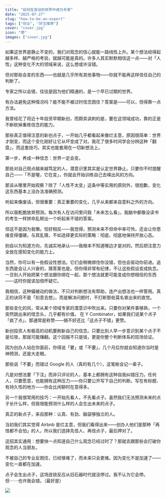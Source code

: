 ```yaml
---
title: "如何在变动的世界中成为专家"
date: "2025-07-27"
slug: "how-to-be-an-expert"
tags: ["创业", "好文推荐"]
cover: "cover.jpg"
icon: "😎"
images: ["cover.jpg"]
---
```

如果这世界是静止不变的，我们对观念的信心就能一路线性上升。某个想法经得起越多样、越严格的考验，就越可能是真的。许多人其实默默相信这一点——对「人性」这种变化不大的领域来说，这么想或许没错。



但对那些会变的东西——也就是几乎所有其他事物——你就不能再这样信任自己的判断了。



专家之所以会错，往往是因为他们精通的，是一个早已过期的世界。



有办法避免这种情况吗？能不能不被过时信念困住？答案是——可以，但得靠一点方法。



我曾经花了将近十年投资早期新创，而颇具讽刺的是，要在这领域成功，靠的正是不断砍掉重练信念的能力。



那些真正值得注意的新创点子，一开始几乎都看起来像烂主意，原因很简单：世界才刚变，而这个变化刚好让它从坏变成了对。我花了很多时间学会分辨这种「翻盘」，而这套技巧，其实也能套用在一切新想法上。



第一步，养成一种信念：世界一定会变。



那些对自己观点越来越笃定的人，潜意识里其实是认定世界静止。只要你不时提醒自己——「不是喔，它在变」，你就会开始训练自己去嗅出风的方向。



那该从哪里开始观察？除了「人性不太变」这条中等实用的原则外，很抱歉，变化这东西基本上没办法准确预测。



听起来像废话，但很重要：真正重要的变化，几乎从来都来自意料之外的方向。



所以我乾脆放弃预测。每次有人在访问里问我「未来怎么看」，我脑中都像没读书的考生一样拼命乱掰出一个听起来不错的答案。



但这不是因为我懒。恰好相反——我觉得，预测未来不但命中率可怜，还会让你思维变得僵硬。与其乱猜，不如选择更实际的策略：彻底、彻底地保持开放心态。



别自以为知道方向，先诚实地承认——我根本不知道哪边才是对的。然后把注意力全放在感知变化的能力上。



当然，你可以有一些假设性想法。它们会稍微绑住你没错，但也会驱动你前进。追东西是会让人兴奋的，猜答案也是。但你得非常有纪律，不让这些假设变成执念。
一旦别人开始把某个想法跟你绑在一起，那个想法就更可能变成你想相信的东西——这时你就该加倍怀疑它。



我相信，这种偏被动的做法，不只对判断想法有帮助，连产出想法也一样管用。真正的诀窍不是「刻意去想」，而是解决问题时，不打断那些莫名冒出来的直觉。



那些变化的风，常从某个领域专家的潜意识中吹出来。只要你对某件事够熟，一个突然跳出来的怪念头，几乎都有价值。
在 Y Combinator，如果我们说某个点子「疯了点」，那通常是称赞——搞不好还比「这点子不错」更赞。



新创投资人有极高的动机要刷新自己的信念。只要比别人早一步意识到某个点子不是垃圾，那就可能赚翻。这个回报不只是钱，更是你整个判断体系的现场验证。



因为创办人站在你面前，你得说「要」或「不要」，几个月后你就会知道你当时是神预测，还是大走眼。



那些说「不要」而错过 Google 的人（真的有几个），这笔帐会记一辈子。



凡是对想法要「下注」而非只评论的人，基本上都拥有这种自我纠错压力。任何人，只要愿意，也能拥有这种压力——你只要公开写下自己的判断。写在有标题、有持久性的地方——你会比闲聊时在意得多。



另一个我很常用的技巧：一开始先看人，不先看点子。虽然我们无法预测未来的点子长什么样，但我很能预测什么样的人会生出未来的点子。



真正的新点子，来自那种：认真、有劲、脑袋够独立的人。



当初我们其实觉得 Airbnb 是烂主意，但我们看得出来——创办人他们是那种「再怪都不会怕」的人，所以我们选择先信人、再信点子，最后押对了。



这招其实通用：想要快一点知道自己什么观念已经过时了？那就去跟那些会打破你观念的人当朋友。



不被自己的专业反困住，已经够难了，而未来只会更难。因为变化不是加速了——变化一直都在加速。



点子会生出点子，这场连锁反应从旧石器时代就没停过。我不认为它会停。
但⋯⋯也许我会错。（最好是）




![](https://prod-files-secure.s3.us-west-2.amazonaws.com/112d0858-5090-4d34-a606-b75eb8d65fd2/46476355-9cf3-4e99-9b7a-3531bc426380/1000202064.png?X-Amz-Algorithm=AWS4-HMAC-SHA256&X-Amz-Content-Sha256=UNSIGNED-PAYLOAD&X-Amz-Credential=ASIAZI2LB4665M67L6OV%2F20250905%2Fus-west-2%2Fs3%2Faws4_request&X-Amz-Date=20250905T112629Z&X-Amz-Expires=3600&X-Amz-Security-Token=IQoJb3JpZ2luX2VjEAsaCXVzLXdlc3QtMiJGMEQCIAfgPhfqtVYfgzAW2%2F2RKWH0Hi5ymPf%2FZtbxqI9yjOEwAiAj%2BOUX5a0YIC%2BP8KDCeLgTdFqv2FxebgkZKePtn4ozcir%2FAwh0EAAaDDYzNzQyMzE4MzgwNSIMOODWlMOqMXc22bgSKtwDZ57ONuJ4tDObnINxxogdz3zRFIuMSrhG5YLuzxdWTINRnfqT%2Bzuy%2B7pfS7k6wF7kNNiXcZtvG5ebCjGe%2FqFNf77DAvD1R3juQtmP48FHW33Z%2BLy9cIe3tjB1bwPQsWqAf2zH41Bhfnv9qVOAyrA%2FVf4eqy%2BTiAOBxccYsPGp%2FY62kLPf2M3eTNz3hesIiMnRPi1UYHanV3CptnWKcvjlwjA4jp5DszBtdtCu2I0W9Lu2MA8GDuO%2FSet5aLR3Mi8ZGHVXZG%2F4MJI1jNbO1UrYKZsmRVAg83nmtM6JrgJ7A8z7vz3vbNcNikPW1Fy2jk92kf%2FaBFQFzsO0%2BQ5AGGVnR6axWVvYUBD46HnhcXAziiYHK7KoqhtlSM4RCeWBfiT9KUaogg1FBtI2ElMUwo%2Bf6V%2FjgY%2BJGUODKtZOJnt5NfEeLqkIeFPagZD2w1ur%2Bco8srHvMJR00hL4yRK0llF1XrFwa04aS2OTus3YvbbJTBVkWENmmLquIOV7g18VqDM2zlzNLMvAGOWSfbx1cy2ofBvbnE0UdQ%2BKmdCRFPvZe8YjA5rMzZjk9TBVS1yyQqgDj3Ns77No%2FIKPzHqwSI%2FHuntG9M1txHpgIrJhAAIdo2DozLAKH8VIYC5N%2Bbgw%2F%2FXqxQY6pgH4a6beNTgdLU9IFtHEKNUDRbihpIqIEhwyDzClTOs9syF2b2iYlLzQ%2B9IfT7QaWDL0uQK3sZaG5bfFIafZ3i5UpmjNZrCsEu%2B%2BGPO95qE0cfL7BgtsCPRDbCfDNKIs%2FbMwfEsEdIV3aMds%2FpTw42X40IVMAe8WzS4%2FYUjWqY4pOuqbAGnoNHZjduvvikl1SlLuQeMtvluhQrDizZwsigEVwlc6v4F2&X-Amz-Signature=f3ff83a10c0ca6df8cdd9e19b29fa3e049bb0f8417d6f25792197f9879807191&X-Amz-SignedHeaders=host&x-amz-checksum-mode=ENABLED&x-id=GetObject)

